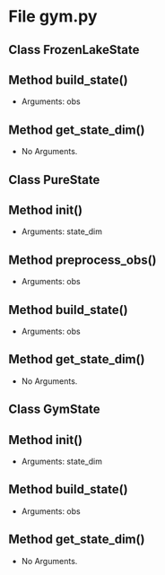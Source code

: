 # File gym.py

## Class FrozenLakeState

## Method build_state()

* Arguments: obs

## Method get_state_dim()

* No Arguments.

## Class PureState

## Method __init__()

* Arguments: state_dim

## Method preprocess_obs()

* Arguments: obs

## Method build_state()

* Arguments: obs

## Method get_state_dim()

* No Arguments.

## Class GymState

## Method __init__()

* Arguments: state_dim

## Method build_state()

* Arguments: obs

## Method get_state_dim()

* No Arguments.

